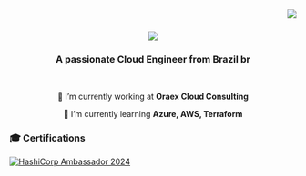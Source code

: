 <img align="right" src="https://visitor-badge.laobi.icu/badge?page_id=jhoitimamoru.jhoitimamoru" />

<h1 align="center">
    <img src="https://readme-typing-svg.herokuapp.com/?font=Righteous&size=35&center=true&vCenter=true&width=500&height=70&duration=4000&lines=Hi+There!+👋;+I'm+Jhoiti+Mamoru!;" />
</h1>

<h3 align="center">A passionate Cloud Engineer from Brazil br</h3>

<br/>

<div align="center">
 
 🔭 I’m currently working at **Oraex Cloud Consulting**
 
 🌱 I’m currently learning **Azure, AWS, Terraform**


 </div>

### 🎓 Certifications
[![HashiCorp Ambassador 2024](https://learn.microsoft.com/pt-br/media/learn/certification/badges/microsoft-certified-fundamentals-badge.svg?branch=main)](http://www.credly.com/badges/f1701bc1-1d0b-4584-92e2-32359429c62d "HashiCorp Ambassador 2024")

<!--
**jhoitimamoru/jhoitimamoru** is a ✨ _special_ ✨ repository because its `README.md` (this file) appears on your GitHub profile.

Here are some ideas to get you started:

- 🔭 I’m currently working on ...
- 🌱 I’m currently learning ...
- 👯 I’m looking to collaborate on ...
- 🤔 I’m looking for help with ...
- 💬 Ask me about ...
- 📫 How to reach me: ...
- 😄 Pronouns: ...
- ⚡ Fun fact: ...

 **⚡ Fun fact **Game of Thrones Night's Watch cloaks are made from Ikea rugs**
-->
